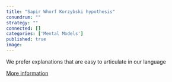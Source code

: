 ```yaml
---
title: "Sapir Whorf Korzybski hypothesis"
conundrum: ""
strategy: ""
connected: []
categories: ['Mental Models']
published: true
image: 
---
```


We prefer explanations that are easy to articulate in our language

[More information](http://www.nobeliefs.com/Sapir-Whorf-Korzybski.htm)


